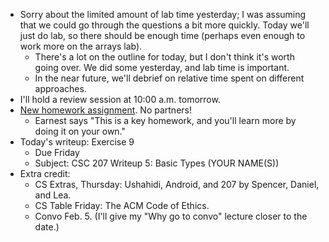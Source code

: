 * Sorry about the limited amount of lab time yesterday; I was assuming that we 
  could go through the questions a bit more quickly.  Today we'll just do lab,
  so there should be enough time (perhaps even enough to work more on the
  arrays lab).
    * There's a lot on the outline for today, but I don't think it's worth
      going over.  We did some yesterday, and lab time is important.
    * In the near future, we'll debrief on relative time spent on different 
      approaches.
* I'll hold a review session at 10:00 a.m. tomorrow.
* [New homework assignment](../assignments/assignment.03.html).  No partners!
    * Earnest says "This is a key homework, and you'll learn more by doing it
      on your own."
* Today's writeup: Exercise 9
    * Due Friday
    * Subject: CSC 207 Writeup 5: Basic Types (YOUR NAME(S))
* Extra credit: 
    * CS Extras, Thursday: Ushahidi, Android, and 207 by Spencer, Daniel, and Lea.
    * CS Table Friday: The ACM Code of Ethics.
    * Convo Feb. 5.  (I'll give my "Why go to convo" lecture closer to the date.)     

